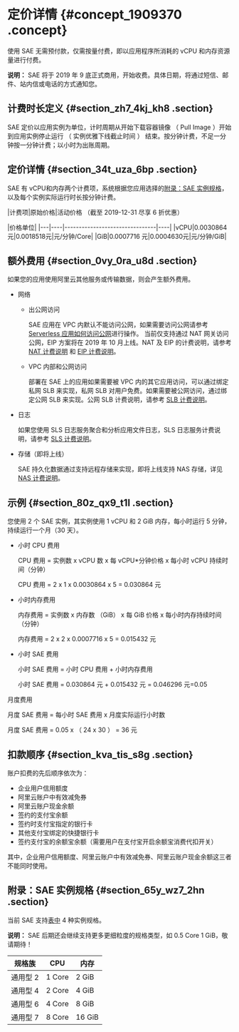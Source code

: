 # 定价详情 {#concept_1909370 .concept}

使用 SAE 无需预付款，仅需按量付费，即以应用程序所消耗的 vCPU 和内存资源量进行付费。

**说明：** SAE 将于 2019 年 9 底正式商用，开始收费。具体日期，将通过短信、邮件、站内信或电话的方式通知您。

## 计费时长定义 {#section_zh7_4kj_kh8 .section}

SAE 定价以应用实例为单位，计时周期从开始下载容器镜像 （ Pull Image ）开始到应用实例停止运行 （ 实例优雅下线截止时间 ） 结束。按分钟计费，不足一分钟按一分钟计费；以小时为出账周期。

## 定价详情 {#section_34t_uza_6bp .section}

SAE 有 vCPU和内存两个计费项，系统根据您应用选择的[附录：SAE 实例规格](#section_65y_wz7_2hn)，以及每个实例实际运行时长按分钟计费。

|计费项|原始价格|活动价格 （截至 2019-12-31 尽享 6 折优惠）

 |价格单位|
|---|----|--------------------------------|----|
|vCPU|0.0030864 元|0.0018518元|元/分钟/Core|
|GiB|0.0007716 元|0.0004630元|元/分钟/GiB|

## 额外费用 {#section_0vy_0ra_u8d .section}

如果您的应用使用阿里云其他服务或传输数据，则会产生额外费用。

-   网络
    -   出公网访问

        SAE 应用在 VPC 内默认不能访问公网，如果需要访问公网请参考 [Serverless 应用如何访问公网](https://help.aliyun.com/document_detail/100317.html)进行操作。 当前仅支持通过 NAT 网关访问公网，EIP 方案将在 2019 年 10 月上线。NAT 及 EIP 的计费说明，请参考 [NAT 计费说明](https://help.aliyun.com/document_detail/48126.html) 和 [EIP 计费说明](https://help.aliyun.com/document_detail/27767.html)。

    -   VPC 内部和公网访问

        部署在 SAE 上的应用如果需要被 VPC 内的其它应用访问，可以通过绑定私网 SLB 来实现，私网 SLB 对用户免费。如果需要被公网访问，通过绑定公网 SLB 来实现。公网 SLB 计费说明，请参考 [SLB 计费说明](https://help.aliyun.com/document_detail/27692.html)。

-   日志

    如果您使用 SLS 日志服务聚合和分析应用文件日志，SLS 日志服务计费说明，请参考 [SLS 计费说明](https://help.aliyun.com/document_detail/48220.html)。

-   存储（即将上线）

    SAE 持久化数据通过支持远程存储来实现，即将上线支持 NAS 存储，详见 [NAS 计费说明](https://help.aliyun.com/document_detail/27523.html)。


## 示例 {#section_80z_qx9_t1l .section}

您使用 2 个 SAE 实例，其实例使用 1 vCPU 和 2 GiB 内存，每小时运行 5 分钟，持续运行一个月（30 天）。

-   小时 CPU 费用

    CPU 费用 = 实例数 x vCPU 数 x 每 vCPU\*分钟价格 x 每小时 vCPU 持续时间（分钟）

    CPU 费用 = 2 x 1 x 0.0030864 x 5 = 0.030864 元

-   小时内存费用

    内存费用 = 实例数 x 内存数 （GiB） x 每 GiB 价格 x 每小时内存持续时间（分钟）

    内存费用 = 2 x 2 x 0.0007716 x 5 = 0.015432 元

-   小时 SAE 费用

    小时 SAE 费用 = 小时 CPU 费用 + 小时内存费用

    小时 SAE 费用 = 0.030864 元 + 0.015432 元 = 0.046296 元=0.05


月度费用

月度 SAE 费用 = 每小时 SAE 费用 x 月度实际运行小时数

月度 SAE 费用 = 0.05 x （ 24 x 30 ） = 36 元

## 扣款顺序 {#section_kva_tis_s8g .section}

账户扣费的先后顺序依次为：

-   企业用户信用额度
-   阿里云账户中有效减免券
-   阿里云账户现金余额
-   签约的支付宝余额
-   签约时支付宝指定的银行卡
-   其他支付宝绑定的快捷银行卡
-   签约支付宝的余额宝余额（需要用户在支付宝开启余额宝消费代扣开关）

其中，企业用户信用额度、阿里云账户中有效减免券、阿里云账户现金余额这三者不能同时使用。

## 附录：SAE 实例规格 {#section_65y_wz7_2hn .section}

当前 SAE 支持[表中](#table_1c3_4qa_m1p) 4 种实例规格。

**说明：** SAE 后期还会继续支持更多更细粒度的规格类型，如 0.5 Core 1 GiB，敬请期待！

|规格族|CPU|内存|
|---|---|--|
|通用型 2|1 Core|2 GiB|
|通用型 4|2 Core|4 GiB|
|通用型 6|4 Core|8 GiB|
|通用型 7|8 Core|16 GiB|

